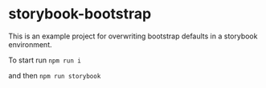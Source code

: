 # storybook-bootstrap

This is an example project for overwriting bootstrap defaults in a storybook environment.

To start run
`npm run i`

and then
`npm run storybook`